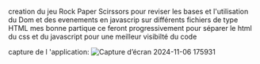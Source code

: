 creation du jeu Rock Paper Scirssors pour reviser les bases et l'utilisation du Dom et des evenements en javascrip sur différents fichiers de type HTML 
mes bonne partique ce feront progressivement pour séparer le html du css et du javascript pour une meilleur visibilté du code 

capture de l 'application:
![Capture d’écran 2024-11-06 175931](https://github.com/user-attachments/assets/2d38f044-be88-425a-8147-8b79d5749b77)
